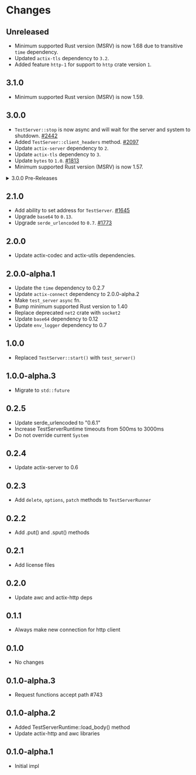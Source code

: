 # Changes

## Unreleased

- Minimum supported Rust version (MSRV) is now 1.68 due to transitive `time` dependency.
- Updated `actix-tls` dependency to `3.2`.
- Added feature `http-1` for support to `http` crate version `1`.

## 3.1.0

- Minimum supported Rust version (MSRV) is now 1.59.

## 3.0.0

- `TestServer::stop` is now async and will wait for the server and system to shutdown. [#2442]
- Added `TestServer::client_headers` method. [#2097]
- Update `actix-server` dependency to `2`.
- Update `actix-tls` dependency to `3`.
- Update `bytes` to `1.0`. [#1813]
- Minimum supported Rust version (MSRV) is now 1.57.

[#2442]: https://github.com/actix/actix-web/pull/2442
[#2097]: https://github.com/actix/actix-web/pull/2097
[#1813]: https://github.com/actix/actix-web/pull/1813

<details>
<summary>3.0.0 Pre-Releases</summary>

## 3.0.0-beta.13

- No significant changes since `3.0.0-beta.12`.

## 3.0.0-beta.12

- No significant changes since `3.0.0-beta.11`.

## 3.0.0-beta.11

- Minimum supported Rust version (MSRV) is now 1.54.

## 3.0.0-beta.10

- Update `actix-server` to `2.0.0-rc.2`. [#2550]

[#2550]: https://github.com/actix/actix-web/pull/2550

## 3.0.0-beta.9

- No significant changes since `3.0.0-beta.8`.

## 3.0.0-beta.8

- Update `actix-tls` to `3.0.0-rc.1`. [#2474]

[#2474]: https://github.com/actix/actix-web/pull/2474

## 3.0.0-beta.7

- Fix compatibility with experimental `io-uring` feature of `actix-rt`. [#2408]

[#2408]: https://github.com/actix/actix-web/pull/2408

## 3.0.0-beta.6

- `TestServer::stop` is now async and will wait for the server and system to shutdown. [#2442]
- Update `actix-server` to `2.0.0-beta.9`. [#2442]
- Minimum supported Rust version (MSRV) is now 1.52.

[#2442]: https://github.com/actix/actix-web/pull/2442

## 3.0.0-beta.5

- Minimum supported Rust version (MSRV) is now 1.51.

## 3.0.0-beta.4

- Added `TestServer::client_headers` method. [#2097]

[#2097]: https://github.com/actix/actix-web/pull/2097

## 3.0.0-beta.3

- No notable changes.

## 3.0.0-beta.2

- No notable changes.

## 3.0.0-beta.1

- Update `bytes` to `1.0`. [#1813]

[#1813]: https://github.com/actix/actix-web/pull/1813

</details>

## 2.1.0

- Add ability to set address for `TestServer`. [#1645]
- Upgrade `base64` to `0.13`.
- Upgrade `serde_urlencoded` to `0.7`. [#1773]

[#1773]: https://github.com/actix/actix-web/pull/1773
[#1645]: https://github.com/actix/actix-web/pull/1645

## 2.0.0

- Update actix-codec and actix-utils dependencies.

## 2.0.0-alpha.1

- Update the `time` dependency to 0.2.7
- Update `actix-connect` dependency to 2.0.0-alpha.2
- Make `test_server` `async` fn.
- Bump minimum supported Rust version to 1.40
- Replace deprecated `net2` crate with `socket2`
- Update `base64` dependency to 0.12
- Update `env_logger` dependency to 0.7

## 1.0.0

- Replaced `TestServer::start()` with `test_server()`

## 1.0.0-alpha.3

- Migrate to `std::future`

## 0.2.5

- Update serde_urlencoded to "0.6.1"
- Increase TestServerRuntime timeouts from 500ms to 3000ms
- Do not override current `System`

## 0.2.4

- Update actix-server to 0.6

## 0.2.3

- Add `delete`, `options`, `patch` methods to `TestServerRunner`

## 0.2.2

- Add .put() and .sput() methods

## 0.2.1

- Add license files

## 0.2.0

- Update awc and actix-http deps

## 0.1.1

- Always make new connection for http client

## 0.1.0

- No changes

## 0.1.0-alpha.3

- Request functions accept path #743

## 0.1.0-alpha.2

- Added TestServerRuntime::load_body() method
- Update actix-http and awc libraries

## 0.1.0-alpha.1

- Initial impl
